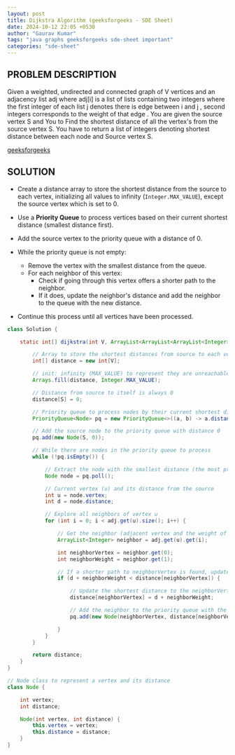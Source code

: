 ```yaml
---
layout: post
title: Dijkstra Algorithm (geeksforgeeks - SDE Sheet)
date: 2024-10-12 22:05 +0530
author: "Gaurav Kumar"
tags: "java graphs geeksforgeeks sde-sheet important"
categories: "sde-sheet"
---
```


## PROBLEM DESCRIPTION

Given a weighted, undirected and connected graph of V vertices and an adjacency list adj where adj[i] is a list of lists containing two integers where the first integer of each list j denotes there is edge between i and j , second integers corresponds to the weight of that edge . You are given the source vertex S and You to Find the shortest distance of all the vertex's from the source vertex S. You have to return a list of integers denoting shortest distance between each node and Source vertex S.

[geeksforgeeks](https://www.geeksforgeeks.org/problems/implementing-dijkstra-set-1-adjacency-matrix/1?page=9)

## SOLUTION

- Create a distance array to store the shortest distance from the source to each vertex, initializing all values to infinity (`Integer.MAX_VALUE`), except the source vertex which is set to 0.
- Use a **Priority Queue** to process vertices based on their current shortest distance (smallest distance first).

- Add the source vertex to the priority queue with a distance of 0.

- While the priority queue is not empty:

  - Remove the vertex with the smallest distance from the queue.
  - For each neighbor of this vertex:
    - Check if going through this vertex offers a shorter path to the neighbor.
    - If it does, update the neighbor's distance and add the neighbor to the queue with the new distance.

- Continue this process until all vertices have been processed.

```java
class Solution {

    static int[] dijkstra(int V, ArrayList<ArrayList<ArrayList<Integer>>> adj, int S) {

        // Array to store the shortest distances from source to each vertex
        int[] distance = new int[V];

        // init: infinity (MAX_VALUE) to represent they are unreachable initially
        Arrays.fill(distance, Integer.MAX_VALUE);

        // Distance from source to itself is always 0
        distance[S] = 0;

        // Priority queue to process nodes by their current shortest distance (min-heap)
        PriorityQueue<Node> pq = new PriorityQueue<>((a, b) -> a.distance - b.distance);

        // Add the source node to the priority queue with distance 0
        pq.add(new Node(S, 0));

        // While there are nodes in the priority queue to process
        while (!pq.isEmpty()) {

            // Extract the node with the smallest distance (the most promising node)
            Node node = pq.poll();

            // Current vertex (u) and its distance from the source
            int u = node.vertex;
            int d = node.distance;

            // Explore all neighbors of vertex u
            for (int i = 0; i < adj.get(u).size(); i++) {

                // Get the neighbor (adjacent vertex and the weight of the edge)
                ArrayList<Integer> neighbor = adj.get(u).get(i);

                int neighborVertex = neighbor.get(0);
                int neighborWeight = neighbor.get(1);

                // If a shorter path to neighborVertex is found, update it
                if (d + neighborWeight < distance[neighborVertex]) {

                    // Update the shortest distance to the neighborVertex
                    distance[neighborVertex] = d + neighborWeight;

                    // Add the neighbor to the priority queue with the updated distance
                    pq.add(new Node(neighborVertex, distance[neighborVertex]));

                }
            }
        }

        return distance;
    }
}

// Node class to represent a vertex and its distance
class Node {

    int vertex;
    int distance;

    Node(int vertex, int distance) {
        this.vertex = vertex;
        this.distance = distance;
    }
}
```
